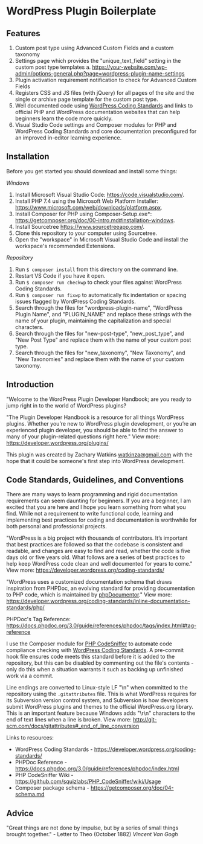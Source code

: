 # WordPress Plugin Boilerplate

## Features

1. Custom post type using Advanced Custom Fields and a custom taxonomy
2. Settings page which provides the "unique_text_field" setting in the custom post type templates
   a. https://your-website.com/wp-admin/options-general.php?page=wordpress-plugin-name-settings
3. Plugin activation requirement notification to check for Advanced Custom Fields
4. Registers CSS and JS files (with jQuery) for all pages of the site and the single or archive page template for the custom post type.
5. Well documented code using [WordPress Coding Standards](https://developer.wordpress.org/coding-standards/wordpress-coding-standards/) and links to official PHP and WordPress documentation websites that can help beginners learn the code more quickly.
6. Visual Studio Code settings and Composer modules for PHP and WordPress Coding Standards and core documentation preconfigured for an improved in-editor learning experience.

## Installation

Before you get started you should download and install some things:

*Windows*
1. Install Microsoft Visual Studio Code: <https://code.visualstudio.com/>.
2. Install PHP 7.4 using the Microsoft Web Platform Installer: <https://www.microsoft.com/web/downloads/platform.aspx>.
3. Install Composer for PHP using Composer-Setup.exe*: <https://getcomposer.org/doc/00-intro.md#installation-windows>.
4. Install Sourcetree <https://www.sourcetreeapp.com/>.
5. Clone this repository to your computer using Sourcetree.
6. Open the "workspace" in Microsoft Visual Studio Code and install the workspace's recommended Extensions.

*Repository*
1. Run `$ composer install` from this directory on the command line.
2. Restart VS Code if you have it open.
3. Run `$ composer run checkwp` to check your files against WordPress Coding Standards.
4. Run `$ composer run fixwp` to automatically fix indentation or spacing issues flagged by WordPress Coding Standards.
5. Search through the files for "wordpress-plugin-name", "WordPress Plugin Name", and "PLUGIN_NAME" and replace these strings with the name of your plugin, maintaining the capitalization and special characters.
6. Search through the files for "new-post-type", "new_post_type", and "New Post Type" and replace them with the name of your custom post type.
6. Search through the files for "new_taxonomy", "New Taxonomy", and "New Taxonomies" and replace them with the name of your custom taxonomy.

## Introduction

"Welcome to the WordPress Plugin Developer Handbook; are you ready to jump right in to the world of WordPress plugins?

"The Plugin Developer Handbook is a resource for all things WordPress plugins. Whether you’re new to WordPress plugin development, or you’re an experienced plugin developer, you should be able to find the answer to many of your plugin-related questions right here." View more: <https://developer.wordpress.org/plugins/>

This plugin was created by Zachary Watkins <watkinza@gmail.com> with the hope that it could be someone's first step into WordPress development.

## Code Standards, Guidelines, and Conventions

There are many ways to learn programming and rigid documentation requirements can seem daunting for beginners. If you are a beginner, I am excited that you are here and I hope you learn something from what you find. While not a requirement to write functional code, learning and implementing best practices for coding and documentation is worthwhile for both personal and professional projects.

"WordPress is a big project with thousands of contributors. It’s important that best practices are followed so that the codebase is consistent and readable, and changes are easy to find and read, whether the code is five days old or five years old. What follows are a series of best practices to help keep WordPress code clean and well documented for years to come." View more: <https://developer.wordpress.org/coding-standards/>

"WordPress uses a customized documentation schema that draws inspiration from PHPDoc, an evolving standard for providing documentation to PHP code, which is maintained by [phpDocumentor](http://phpdoc.org/)." View more: <https://developer.wordpress.org/coding-standards/inline-documentation-standards/php/>

PHPDoc's Tag Reference: <https://docs.phpdoc.org/3.0/guide/references/phpdoc/tags/index.html#tag-reference>

I use the Composer module for [PHP CodeSniffer](https://github.com/squizlabs/PHP_CodeSniffer/) to automate code compliance checking with [WordPress Coding Standards](https://developer.wordpress.org/coding-standards/wordpress-coding-standards/). A pre-commit hook file ensures code meets this standard before it is added to the repository, but this can be disabled by commenting out the file's contents - only do this when a situation warrants it such as backing up unfinished work via a commit.

Line endings are converted to Linux-style LF "\n" when committed to the repository using the `.gitattributes` file. This is what WordPress requires for its Subversion version control system, and Subversion is how developers submit WordPress plugins and themes to the official WordPress.org library. This is an important feature because Windows adds "\r\n" characters to the end of text lines when a line is broken. View more: http://git-scm.com/docs/gitattributes#_end_of_line_conversion

Links to resources:

* WordPress Coding Standards - <https://developer.wordpress.org/coding-standards/>
* PHPDoc Reference - <https://docs.phpdoc.org/3.0/guide/references/phpdoc/index.html>
* PHP CodeSniffer Wiki - <https://github.com/squizlabs/PHP_CodeSniffer/wiki/Usage>
* Composer package schema - <https://getcomposer.org/doc/04-schema.md>

## Advice

"Great things are not done by impulse, but by a series of small things brought together." - Letter to Theo (October 1882) *Vincent Van Gogh*
